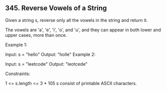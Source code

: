 ## 345. Reverse Vowels of a String

Given a string s, reverse only all the vowels in the string and return it.

The vowels are 'a', 'e', 'i', 'o', and 'u', and they can appear in both lower and upper cases, more than once.



Example 1:

Input: s = "hello"
Output: "holle"
Example 2:

Input: s = "leetcode"
Output: "leotcede"


Constraints:

1 <= s.length <= 3 * 105
s consist of printable ASCII characters.